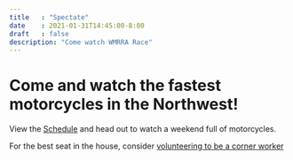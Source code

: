 ```yaml
---
title   : "Spectate"
date    : 2021-01-31T14:45:00-8:00
draft   : false
description: "Come watch WMRRA Race"
---
```


# Come and watch the fastest motorcycles in the Northwest!

View the [Schedule](/race/schedule) and head out to watch a weekend full of motorcycles.

For the best seat in the house, consider [volunteering to be a corner worker](/volunteer)

